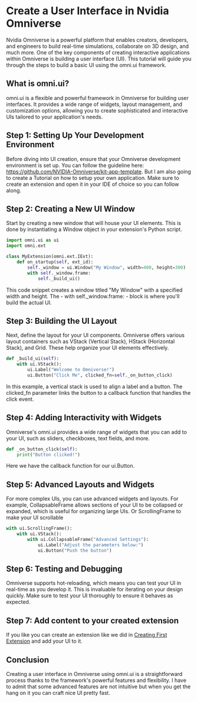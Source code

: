 # Create a User Interface in Nvidia Omniverse

Nvidia Omniverse is a powerful platform that enables creators, developers, and engineers to build real-time simulations, collaborate on 3D design, and much more. One of the key components of creating interactive applications within Omniverse is building a user interface (UI). This tutorial will guide you through the steps to build a basic UI using the omni.ui framework.

## What is omni.ui?

omni.ui is a flexible and powerful framework in Omniverse for building user interfaces. It provides a wide range of widgets, layout management, and customization options, allowing you to create sophisticated and interactive UIs tailored to your application's needs.

## Step 1: Setting Up Your Development Environment

Before diving into UI creation, ensure that your Omniverse development environment is set up. You can follow the guideline here: https://github.com/NVIDIA-Omniverse/kit-app-template. But I am also going to create a Tutorial on how to setup your own application. Make sure to create an extension and open it in your IDE of choice so you can follow along.


## Step 2: Creating a New UI Window

Start by creating a new window that will house your UI elements. This is done by instantiating a Window object in your extension's Python script.

```python
import omni.ui as ui
import omni.ext

class MyExtension(omni.ext.IExt):
    def on_startup(self, ext_id):
        self._window = ui.Window("My Window", width=400, height=300)
        with self._window.frame:
            self._build_ui()
```
This code snippet creates a window titled "My Window" with a specified width and height. The - with self._window.frame: - block is where you'll build the actual UI.

## Step 3: Building the UI Layout

Next, define the layout for your UI components. Omniverse offers various layout containers such as VStack (Vertical Stack), HStack (Horizontal Stack), and Grid. These help organize your UI elements effectively.

```python
def _build_ui(self):
    with ui.VStack():
        ui.Label("Welcome to Omniverse!")
        ui.Button("Click Me", clicked_fn=self._on_button_click)
```
In this example, a vertical stack is used to align a label and a button. The clicked_fn parameter links the button to a callback function that handles the click event.

## Step 4: Adding Interactivity with Widgets

Omniverse's omni.ui provides a wide range of widgets that you can add to your UI, such as sliders, checkboxes, text fields, and more.

```python
def _on_button_click(self):
    print("Button clicked!")
```

Here we have the callback function for our ui.Button.

## Step 5: Advanced Layouts and Widgets

For more complex UIs, you can use advanced widgets and layouts. For example, CollapsableFrame allows sections of your UI to be collapsed or expanded, which is useful for organizing large UIs. Or ScrollingFrame to make your UI scrollable

```python	
with ui.ScrollingFrame():
    with ui.VStack():
        with ui.CollapsableFrame("Advanced Settings"):
            ui.Label("Adjust the parameters below:")
            ui.Button("Push the button")
```

## Step 6: Testing and Debugging

Omniverse supports hot-reloading, which means you can test your UI in real-time as you develop it. This is invaluable for iterating on your design quickly. Make sure to test your UI thoroughly to ensure it behaves as expected.

## Step 7: Add content to your created extension

If you like you can create an extension like we did in [Creating First Extension](../../basics/creating-first-extension/creating-first-extension.md) and add your UI to it.

## Conclusion

Creating a user interface in Omniverse using omni.ui is a straightforward process thanks to the framework's powerful features and flexibility. I have to admit that some advanced features are not intuitive but when you get the hang on it you can craft nice UI pretty fast.